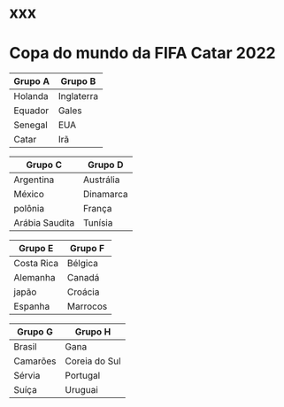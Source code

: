 # xxx

<h1>Copa do mundo da FIFA Catar 2022</h1>

| Grupo A  | Grupo B |
| ------------- | ------------- |
| Holanda  | Inglaterra  |
| Equador | Gales |
|Senegal  | EUA |
| Catar  | Irã |
        
| Grupo C  | Grupo D |
| ------------- | ------------- |
| Argentina  | Austrália |
| México | Dinamarca |
| polônia | França |
| Arábia Saudita | Tunísia |
        

| Grupo E | Grupo F |
| ------------- | ------------- |
| Costa Rica  | Bélgica |
| Alemanha | Canadá |
| japão  | Croácia |
| Espanha  | Marrocos |

| Grupo G  | Grupo H |
| ------------- | ------------- |
| Brasil  | Gana |
| Camarões | Coreia do Sul |
|Sérvia  | Portugal |
| Suíça  | Uruguai |

           
